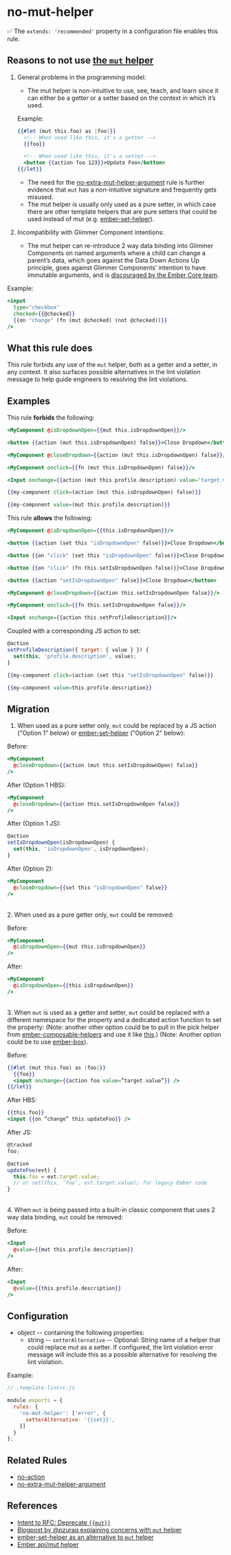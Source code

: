 # no-mut-helper

✅ The `extends: 'recommended'` property in a configuration file enables this rule.

## Reasons to not use [the `mut` helper](https://api.emberjs.com/ember/release/classes/Ember.Templates.helpers/methods/each?anchor=mut)

1. General problems in the programming model:
   * The mut helper is non-intuitive to use, see, teach, and learn since it can either be a getter or a setter based on the context in which it’s used.

   Example:

   ```hbs
   {{#let (mut this.foo) as |foo|}}
     <!-- When used like this, it's a getter -->
     {{foo}}

     <!-- When used like this, it's a setter -->
     <button {{action foo 123}}>Update Foo</button>
   {{/let}}
   ```

   * The need for the [no-extra-mut-helper-argument](no-extra-mut-helper-argument.md) rule is further evidence that `mut` has a non-intuitive signature and frequently gets misused.
   * The mut helper is usually only used as a pure setter, in which case there are other template helpers that are pure setters that could be used instead of mut (e.g. [ember-set-helper](https://github.com/pzuraq/ember-set-helper)).
2. Incompatibility with Glimmer Component intentions:

   * The mut helper can re-introduce 2 way data binding into Glimmer Components on named arguments where a child can change a parent’s data, which goes against the Data Down Actions Up principle, goes against Glimmer Components’ intention to have immutable arguments, and is [discouraged by the Ember Core team](https://www.pzuraq.com/on-mut-and-2-way-binding/).

Example:

```hbs
<input
  type="checkbox"
  checked={{@checked}}
  {{on "change" (fn (mut @checked) (not @checked))}}
/>
```

## What this rule does

This rule forbids any use of the `mut` helper, both as a getter and a setter, in any context. It also
surfaces possible alternatives in the lint violation message to help guide engineers to resolving
the lint violations.

## Examples

This rule **forbids** the following:

```hbs
<MyComponent @isDropdownOpen={{mut this.isDropdownOpen}}/>
```

```hbs
<button {{action (mut this.isDropdownOpen) false}}>Close Dropdown</button>
```

```hbs
<MyComponent @closeDropdown={{action (mut this.isDropdownOpen) false}}/>
```

```hbs
<MyComponent onclick={{fn (mut this.isDropdownOpen) false}}/>
```

```hbs
<Input onchange={{action (mut this.profile.description) value="target.value"}}/>
```

```hbs
{{my-component click=(action (mut this.isDropdownOpen) false)}}
```

```hbs
{{my-component value=(mut this.profile.description)}}
```

This rule **allows** the following:

```hbs
<MyComponent @isDropdownOpen={{this.isDropdownOpen}}/>
```

```hbs
<button {{action (set this "isDropdownOpen" false)}}>Close Dropdown</button>
```

```hbs
<button {{on "click" (set this "isDropdownOpen" false)}}>Close Dropdown</button>
```

```hbs
<button {{on "click" (fn this.setIsDropdownOpen false)}}>Close Dropdown</button>
```

```hbs
<button {{action "setIsDropdownOpen" false}}>Close Dropdown</button>
```

```hbs
<MyComponent @closeDropdown={{action this.setIsDropdownOpen false}}/>
```

```hbs
<MyComponent onclick={{fn this.setIsDropdownOpen false}}/>
```

```hbs
<Input onchange={{action this.setProfileDescription}}/>
```

Coupled with a corresponding JS action to set:

```js
@action
setProfileDescription({ target: { value } }) {
  set(this, 'profile.description', value);
}
```

```hbs
{{my-component click=(action (set this "setIsDropdownOpen" false)}}
```

```hbs
{{my-component value=this.profile.description}}
```

## Migration

1. When used as a pure setter only, `mut` could be replaced by a JS action ("Option 1" below) or [ember-set-helper](https://github.com/pzuraq/ember-set-helper) ("Option 2" below):

Before:

```hbs
<MyComponent
  @closeDropdown={{action (mut this.setIsDropdownOpen) false}}
/>
```

After (Option 1 HBS):

```hbs
<MyComponent
  @closeDropdown={{action this.setIsDropdownOpen false}}
/>
```

After (Option 1 JS):

```js
@action
setIsDropdownOpen(isDropdownOpen) {
  set(this, 'isDropdownOpen', isDropdownOpen);
}
```

After (Option 2):

```hbs
<MyComponent
  @closeDropdown={{set this "isDropdownOpen" false}}
/>
```

\
2. When used as a pure getter only, `mut` could be removed:

Before:

```hbs
<MyComponent
  @isDropdownOpen={{mut this.isDropdownOpen}}
/>
```

After:

```hbs
<MyComponent
  @isDropdownOpen={{this.isDropdownOpen}}
/>
```

\
3. When `mut` is used as a getter and setter, `mut` could be replaced with a different namespace for the property and a dedicated action function to set the property: (Note: another other option could be to pull in the pick helper from [ember-composable-helpers](https://github.com/DockYard/ember-composable-helpers) and use it like [this](https://github.com/pzuraq/ember-set-helper#picking-values-with-ember-composable-helpers).) (Note: Another option could be to use [ember-box](https://github.com/pzuraq/ember-box)).

Before:

```hbs
{{#let (mut this.foo) as |foo|}}
  {{foo}}
  <input onchange={{action foo value=”target.value”}} />
{{/let}}
```

After HBS:

```hbs
{{this.foo}}
<input {{on “change” this.updateFoo}} />
```

After JS:

```js
@tracked
foo;

@action
updateFoo(evt) {
  this.foo = evt.target.value;
  // or set(this, ‘foo’, evt.target.value); for legacy Ember code
}
```

\
4. When `mut` is being passed into a built-in classic component that uses 2 way data binding, `mut` could be removed:

Before:

```hbs
<Input
  @value={{mut this.profile.description}}
/>
```

After:

```hbs
<Input
  @value={{this.profile.description}}
/>
```

## Configuration

* object -- containing the following properties:
  * string -- `setterAlternative` -- Optional: String name of a helper that could replace mut as a setter. If configured, the lint violation error message will include this as a possible alternative for resolving the lint violation.

Example:

```js
// .template-lintrc.js

module.exports = {
  rules: {
    'no-mut-helper': ['error', {
      setterAlternative: '{{set}}',
    }]
  }
};
```

## Related Rules

* [no-action](no-action.md)
* [no-extra-mut-helper-argument](no-extra-mut-helper-argument.md)

## References

* [Intent to RFC: Deprecate `{{mut}}`](https://github.com/emberjs/rfcs/issues/538)
* [Blogpost by @pzuraq explaining concerns with `mut` helper](https://www.pzuraq.com/on-mut-and-2-way-binding/)
* [ember-set-helper as an alternative to `mut` helper](https://github.com/pzuraq/ember-set-helper)
* [Ember api/mut helper](https://api.emberjs.com/ember/release/classes/Ember.Templates.helpers/methods/each?anchor=mut)
